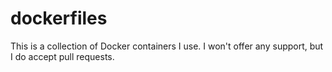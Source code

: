 dockerfiles
===========

This is a collection of Docker containers I use. I won't offer any support, but I do accept pull requests.
